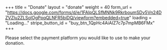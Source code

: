 +++
title = "Donate"
layout = "donate"
weight = 40
form_url = "https://docs.google.com/forms/d/e/1FAIpQLSfMNNk9RkrboumSDv5Vn24DZVZlu2ZLSolOgPpqQLNFR5biDQ/viewform?embedded=true"
loading = "Loading..."
stripe_button_id = "buy_btn_1QpHc4AiAIZ7c7p7mpMB6FMx"
+++

Please select the payment platform you would like to use to make your donation.

<!-- Please fill out the form and we will contact you to thank you and process your donation. -->
